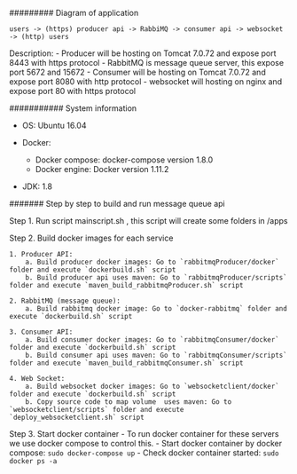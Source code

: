
######### Diagram of application

    users -> (https) producer api -> RabbiMQ -> consumer api -> websocket -> (http) users


Description:
    - Producer will be hosting on Tomcat 7.0.72 and expose port 8443 with https protocol
    - RabbitMQ is message queue server, this expose port 5672 and 15672
    - Consumer will be hosting on Tomcat 7.0.72 and expose port 8080 with http protocol
    - websocket will hosting on nginx and expose port 80 with https protocol


########### System information

- OS: Ubuntu 16.04
- Docker:
    - Docker compose: docker-compose version 1.8.0
    - Docker engine: Docker version 1.11.2

- JDK: 1.8


####### Step by step to build and run message queue api

Step 1. Run script mainscript.sh , this script will create some folders in /apps

Step 2. Build docker images for each service

    1. Producer API:
        a. Build producer docker images: Go to `rabbitmqProducer/docker` folder and execute `dockerbuild.sh` script
        b. Build producer api uses maven: Go to `rabbitmqProducer/scripts` folder and execute `maven_build_rabbitmqProducer.sh` script

    2. RabbitMQ (message queue):
        a. Build rabbitmq docker image: Go to `docker-rabbitmq` folder and execute `dockerbuild.sh` script

    3. Consumer API:
        a. Build consumer docker images: Go to `rabbitmqConsumer/docker` folder and execute `dockerbuild.sh` script
        b. Build consumer api uses maven: Go to `rabbitmqConsumer/scripts` folder and execute `maven_build_rabbitmqConsumer.sh` script

    4. Web Socket:
        a. Build websocket docker images: Go to `websocketclient/docker` folder and execute `dockerbuild.sh` script
        b. Copy source code to map volume  uses maven: Go to `websocketclient/scripts` folder and execute `deploy_websocketclient.sh` script

Step 3. Start docker container
    - To run docker container for these servers we use docker compose to control this.
    - Start docker container by docker compose: `sudo docker-compose up`
    - Check docker container started: `sudo docker ps -a` 
      